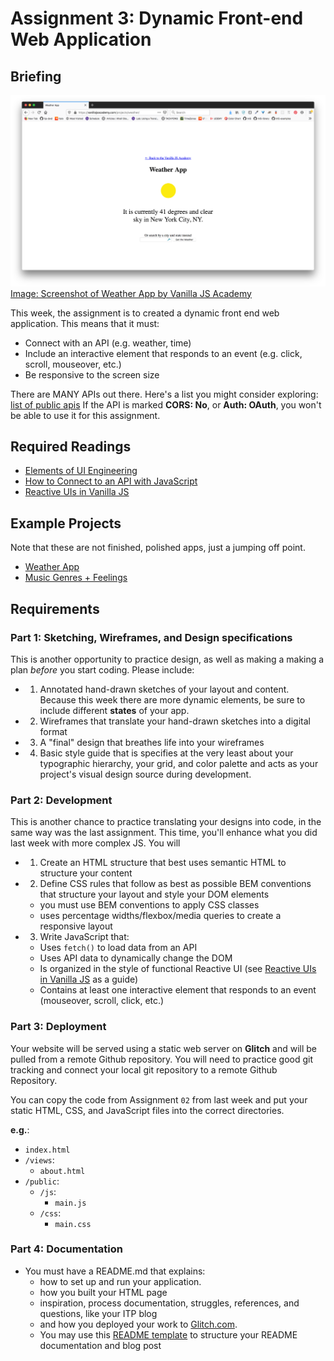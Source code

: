 # Assignment 3: Dynamic Front-end Web Application

## Briefing

![Image: Screenshot of Weather App by Vanilla JS Academy](/assets/assignment-03__header.png)
[Image: Screenshot of Weather App by Vanilla JS Academy](https://vanillajsacademy.com/projects/weather/)

This week, the assignment is to created a dynamic front end web application. This means that it must:
  * Connect with an API (e.g. weather, time)
  * Include an interactive element that responds to an event (e.g. click, scroll, mouseover, etc.)
  * Be responsive to the screen size

There are MANY APIs out there. Here's a list you might consider exploring: [list of public apis](https://github.com/public-apis/public-apis) If the API is marked **CORS: No**, or **Auth: OAuth**, you won't be able to use it for this assignment.

## Required Readings
* [Elements of UI Engineering](https://overreacted.io/the-elements-of-ui-engineering/)
* [How to Connect to an API with JavaScript](https://www.taniarascia.com/how-to-connect-to-an-api-with-javascript/)
* [Reactive UIs in Vanilla JS](https://css-tricks.com/reactive-uis-vanillajs-part-1-pure-functional-style/)

## Example Projects
Note that these are not finished, polished apps, just a jumping off point.
* [Weather App](https://github.com/joeyklee/weather-app)
* [Music Genres + Feelings](https://github.com/muji786/spring2022-dynamic-web-development/a3-cat-frontend-web-app)

## Requirements

### Part 1: Sketching, Wireframes, and Design specifications
This is another opportunity to practice design, as well as making a making a plan *before* you start coding. Please include:

* 1. Annotated hand-drawn sketches of your layout and content. Because this week there are more dynamic elements, be sure to include different **states** of your app.
* 2. Wireframes that translate your hand-drawn sketches into a digital format
* 3. A "final" design that breathes life into your wireframes
* 4. Basic style guide that is specifies at the very least about your typographic hierarchy, your grid, and color palette and acts as your project's visual design source during development. 

### Part 2: Development
This is another chance to practice translating your designs into code, in the same way was the last assignment. This time, you'll enhance what you did last week with more complex JS. You will 
* 1. Create an HTML structure that best uses semantic HTML to structure your content
* 2. Define CSS rules that follow as best as possible BEM conventions that structure your layout and style your DOM elements
  * you must use BEM conventions to apply CSS classes
  * uses percentage widths/flexbox/media queries to create a responsive layout
* 3. Write JavaScript that:
  * Uses `fetch()` to load data from an API
  * Uses API data to dynamically change the DOM
  * Is organized in the style of functional Reactive UI (see [Reactive UIs in Vanilla JS](https://css-tricks.com/reactive-uis-vanillajs-part-1-pure-functional-style/) as a guide)
  * Contains at least one interactive element that responds to an event (mouseover, scroll, click, etc.)


### Part 3: Deployment
Your website will be served using a static web server on **Glitch** and will be pulled from a remote Github repository. You will need to practice good git tracking and connect your local git repository to a remote Github Repository. 

You can copy the code from Assignment `02` from last week and put your static HTML, CSS, and JavaScript files into the correct directories.

**e.g.**:
* `index.html`
* `/views`:
  * `about.html`
* `/public`:
  * `/js`:
    * `main.js`
  * `/css`:
    * `main.css`

### Part 4: Documentation
* You must have a README.md that explains:
    * how to set up and run your application.
    * how you built your HTML page
    * inspiration, process documentation, struggles, references, and questions, like your ITP blog
    * and how you deployed your work to [Glitch.com](https://glitch.com).
  * You may use this [README template](/templates/readme-template.md) to structure your README documentation and blog post
